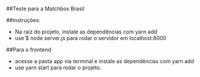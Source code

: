 ##Teste para a Matchbox Brasil

##instruções:
- Na raiz do projeto, instale as dependências com yarn add
- use $ node server.js para rodar o servidor em localhost:8000

##Para o frontend
- acesse a pasta app via terminal e instale as dependências com yarn add
- use yarn start para rodar o projeto.
